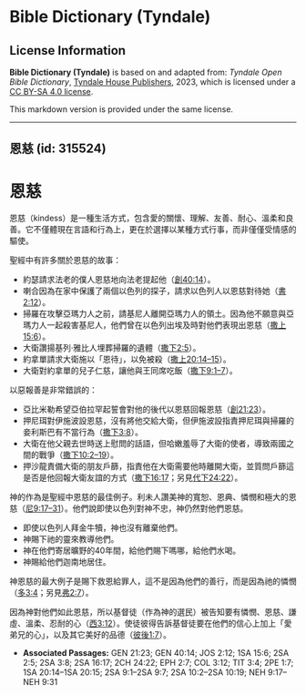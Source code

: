 # Bible Dictionary (Tyndale)

## License Information

**Bible Dictionary (Tyndale)** is based on and adapted from: _Tyndale Open Bible Dictionary_, [Tyndale House Publishers](https://tyndaleopenresources.com/), 2023, which is licensed under a [CC BY-SA 4.0 license](https://creativecommons.org/licenses/by-sa/4.0/legalcode.en).

This markdown version is provided under the same license.



--------------------------------

## 恩慈 (id: 315524)

恩慈
==

恩慈（kindess）是一種生活方式，包含愛的關懷、理解、友善、耐心、溫柔和良善。它不僅體現在言語和行為上，更在於選擇以某種方式行事，而非僅僅受情感的驅使。

聖經中有許多關於恩慈的故事：

* 約瑟請求法老的僕人恩慈地向法老提起他（[創40:14](https://ref.ly/Gen40:14)）。
* 喇合因為在家中保護了兩個以色列的探子，請求以色列人以恩慈對待她（[書2:12](https://ref.ly/Josh2:12)）。
* 掃羅在攻擊亞瑪力人之前，請基尼人離開亞瑪力人的領土。因為他不願意與亞瑪力人一起殺害基尼人，他們曾在以色列出埃及時對他們表現出恩慈（[撒上15:6](https://ref.ly/1Sam15:6)）。
* 大衛讚揚基列‧雅比人埋葬掃羅的遺體（[撒下2:5](https://ref.ly/2Sam2:5)）。
* 約拿單請求大衛施以「恩待」，以免被殺（[撒上20:14–15](https://ref.ly/1Sam20:14-1Sam20:15)）。
* 大衛對約拿單的兒子仁慈，讓他與王同席吃飯（[撒下9:1–7](https://ref.ly/2Sam9:1-2Sam9:7)）。

以惡報善是非常錯誤的：

* 亞比米勒希望亞伯拉罕起誓會對他的後代以恩慈回報恩慈（[創21:23](https://ref.ly/Gen21:23)）。
* 押尼珥對伊施波設恩慈，沒有將他交給大衛，但伊施波設指責押尼珥與掃羅的妾利斯巴有不當行為（[撒下3:8](https://ref.ly/2Sam3:8)）。
* 大衛在他父親去世時送上慰問的話語，但哈嫩羞辱了大衛的使者，導致兩國之間的戰爭（[撒下10:2–19](https://ref.ly/2Sam10:2-2Sam10:19)）。
* 押沙龍責備大衛的朋友戶篩，指責他在大衛需要他時離開大衛，並質問戶篩這是否是他回報大衛友誼的方式（[撒下16:17](https://ref.ly/2Sam16:17)；另見[代下24:22](https://ref.ly/2Chr24:22)）。

神的作為是聖經中恩慈的最佳例子。利未人讚美神的寬恕、恩典、憐憫和極大的恩慈（[尼9:17–31](https://ref.ly/Neh9:17-Neh9:31)）。他們說即使以色列對神不忠，神仍然對他們恩慈。

* 即使以色列人拜金牛犢，神也沒有離棄他們。
* 神賜下祂的靈來教導他們。
* 神在他們寄居曠野的40年間，給他們賜下嗎哪，給他們水喝。
* 神賜給他們迦南地居住。

神恩慈的最大例子是賜下救恩給罪人，這不是因為他們的善行，而是因為祂的憐憫（[多3:4](https://ref.ly/Titus3:4)；另見[弗2:7](https://ref.ly/Eph2:7)）。

因為神對他們如此恩慈，所以基督徒（作為神的選民）被告知要有憐憫、恩慈、謙虛、溫柔、忍耐的心（[西3:12](https://ref.ly/Col3:12)）。使徒彼得告訴基督徒要在他們的信心上加上「愛弟兄的心」，以及其它美好的品德（[彼後1:7](https://ref.ly/2Pet1:7)）。

* **Associated Passages:** GEN 21:23; GEN 40:14; JOS 2:12; 1SA 15:6; 2SA 2:5; 2SA 3:8; 2SA 16:17; 2CH 24:22; EPH 2:7; COL 3:12; TIT 3:4; 2PE 1:7; 1SA 20:14–1SA 20:15; 2SA 9:1–2SA 9:7; 2SA 10:2–2SA 10:19; NEH 9:17–NEH 9:31


